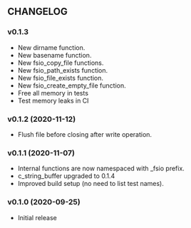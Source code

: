 ## CHANGELOG

### v0.1.3

* New dirname function.
* New basename function.
* New fsio_copy_file functions.
* New fsio_path_exists function.
* New fsio_file_exists function.
* New fsio_create_empty_file function.
* Free all memory in tests
* Test memory leaks in CI

### v0.1.2 (2020-11-12)

* Flush file before closing after write operation.

### v0.1.1 (2020-11-07)

* Internal functions are now namespaced with _fsio prefix.
* c_string_buffer upgraded to 0.1.4
* Improved build setup (no need to list test names).

### v0.1.0 (2020-09-25)

* Initial release
